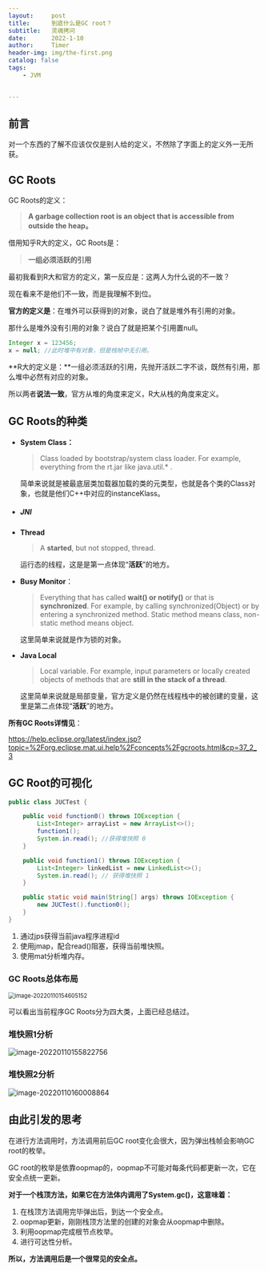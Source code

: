 ```yaml
---
layout:     post
title:      到底什么是GC root？
subtitle:   灵魂拷问
date:       2022-1-10
author:     Timer
header-img: img/the-first.png
catalog: false
tags:
    - JVM


---
```


## 前言

对一个东西的了解不应该仅仅是别人给的定义，不然除了字面上的定义外一无所获。

## GC Roots

GC Roots的定义：

> **A garbage collection root is an object that is accessible from outside the heap。**

借用知乎R大的定义，GC Roots是：

> **一组必须活跃的引用**

最初我看到R大和官方的定义，第一反应是：这两人为什么说的不一致？

现在看来不是他们不一致，而是我理解不到位。

**官方的定义是**：在堆外可以获得到的对象，说白了就是堆外有引用的对象。

那什么是堆外没有引用的对象？说白了就是把某个引用置null。

```java
Integer x = 123456;
x = null; //此时堆中有对象，但是栈帧中无引用。
```

**R大的定义是：**一组必须活跃的引用，先抛开活跃二字不谈，既然有引用，那么堆中必然有对应的对象。

所以两者**说法一致**，官方从堆的角度来定义，R大从栈的角度来定义。



## GC Roots的种类

- **System Class：**

  > Class loaded by bootstrap/system class loader. For example, everything from the rt.jar like java.util.* .

  简单来说就是被最底层类加载器加载的类的元类型，也就是各个类的Class对象，也就是他们C++中对应的instanceKlass。

- ##### JNI

- **Thread**

  > A **started**, but not stopped, thread.

  运行态的线程，这是是第一点体现“**活跃**”的地方。

- **Busy Monitor**：

  > Everything that has called **wait() or notify()** or that is **synchronized**. For example, by calling synchronized(Object) or by entering a synchronized method. Static method means class, non-static method means object.

  这里简单来说就是作为锁的对象。

- **Java Local**

  > Local variable. For example, input parameters or locally created objects of methods that are **still in the stack of a thread**.

  这里简单来说就是局部变量，官方定义是仍然在线程栈中的被创建的变量，这里是第二点体现“**活跃**”的地方。

**所有GC Roots详情见**：

https://help.eclipse.org/latest/index.jsp?topic=%2Forg.eclipse.mat.ui.help%2Fconcepts%2Fgcroots.html&cp=37_2_3  

#### 

## GC Root的可视化

```java
public class JUCTest {

    public void function0() throws IOException {
        List<Integer> arrayList = new ArrayList<>();
        function1();
        System.in.read(); //获得堆快照 0
    }

    public void function1() throws IOException {
        List<Integer> linkedList = new LinkedList<>();
        System.in.read(); // 获得堆快照 1
    }

    public static void main(String[] args) throws IOException {
        new JUCTest().function0();
    }
}
```

1. 通过jps获得当前java程序进程id
2. 使用jmap，配合read()阻塞，获得当前堆快照。
3. 使用mat分析堆内存。

### GC Roots总体布局

<img src="https://gitee.com/timerizaya/timer-pic/raw/master/img/image-20220110154605152.png" alt="image-20220110154605152" style="zoom: 80%;" /> 

可以看出当前程序GC Roots分为四大类，上面已经总结过。

### 堆快照1分析

<img src="https://gitee.com/timerizaya/timer-pic/raw/master/img/image-20220110155822756.png" alt="image-20220110155822756"  />

### 堆快照2分析

![image-20220110160008864](https://gitee.com/timerizaya/timer-pic/raw/master/img/image-20220110160008864.png)



## 由此引发的思考

在进行方法调用时，方法调用前后GC root变化会很大，因为弹出栈帧会影响GC root的枚举。

GC root的枚举是依靠oopmap的，oopmap不可能对每条代码都更新一次，它在安全点统一更新。

**对于一个栈顶方法，如果它在方法体内调用了System.gc()，这意味着：**

1. 在栈顶方法调用完毕弹出后，到达一个安全点。
2. oopmap更新，刚刚栈顶方法里的创建的对象会从oopmap中删除。
3. 利用oopmap完成根节点枚举。
4. 进行可达性分析。

**所以，方法调用后是一个很常见的安全点。**





